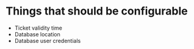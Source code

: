 # Things that should be configurable

* Ticket validity time
* Database location
* Database user credentials